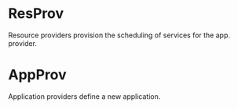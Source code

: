 # ResProv 
Resource providers provision the scheduling of services for the app. provider.


# AppProv
Application providers define a new application.
